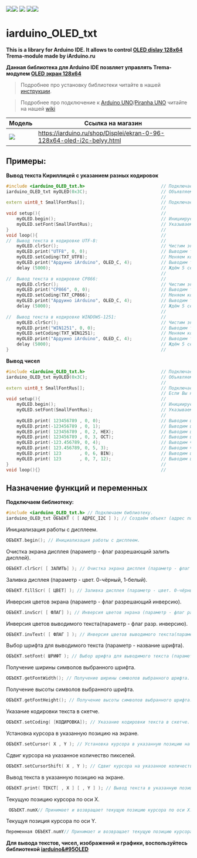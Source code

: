 [![](https://iarduino.ru/img/logo.svg)](https://iarduino.ru)[![](https://wiki.iarduino.ru/img/git-shop.svg?3)](https://iarduino.ru) [![](https://wiki.iarduino.ru/img/git-wiki.svg?2)](https://wiki.iarduino.ru) [![](https://wiki.iarduino.ru/img/git-lesson.svg?2)](https://lesson.iarduino.ru)[![](https://wiki.iarduino.ru/img/git-forum.svg?2)](http://forum.trema.ru)

# iarduino_OLED_txt

**This is a library for Arduino IDE. It allows to control [OLED dislay 128x64](https://iarduino.ru/shop/Displei/ekran-0-96-128x64-oled-i2c-belyy.html) Trema-module made by iArduino.ru**

**Данная библиотека для Arduino IDE позвляет управлять Trema-модулем [OLED экран 128x64](https://iarduino.ru/shop/Displei/ekran-0-96-128x64-oled-i2c-belyy.html)**

> Подробнее про установку библиотеки читайте в нашей [инструкции](https://wiki.iarduino.ru/page/Installing_librari/).

> Подробнее про подключение к [Arduino UNO](https://iarduino.ru/shop/boards/arduino-uno-r3.html)/[Piranha UNO](https://iarduino.ru/shop/boards/piranha-uno-r3.html) читайте на нашей [wiki](https://wiki.iarduino.ru/page/OLED_trema/)


| Модель | Ссылка на магазин |
|--|--|
| ![](https://wiki.iarduino.ru/img/resources/830/830.svg) | https://iarduino.ru/shop/Displei/ekran-0-96-128x64-oled-i2c-belyy.html |

## Примеры:

**Вывод текста Кириллицей с указанием разных кодировок**

```C++
#include <iarduino_OLED_txt.h>                             // Подключаем библиотеку iarduino_OLED_txt.
iarduino_OLED_txt myOLED(0x3C);                            // Объявляем объект myOLED, указывая адрес дисплея на шине I2C: 0x3C или 0x3D.
                                                           //
extern uint8_t SmallFontRus[];                             // Подключаем шрифт SmallFontRus.
                                                           //
void setup(){                                              //
    myOLED.begin();                                        // Инициируем работу с дисплеем.
    myOLED.setFont(SmallFontRus);                          // Указываем шрифт который требуется использовать для вывода цифр и текста.
}                                                          //
void loop(){                                               //
//  Вывод текста в кодировке UTF-8:                        //
    myOLED.clrScr();                                       // Чистим экран.
    myOLED.print("UTF8", 0, 0);                            // Выводим текст начиная с 0 столбца 0 строки.
    myOLED.setCoding(TXT_UTF8);                            // Меняем кодировку на UTF-8 (по умолчанию).
    myOLED.print("Ардуино iArduino", OLED_C, 4);           // Выводим текст по центру 4 строки.
    delay (5000);                                          // Ждём 5 секунд.
                                                           //
//  Вывод текста в кодировке CP866:                        //
    myOLED.clrScr();                                       // Чистим экран.
    myOLED.print("CP866", 0, 0);                           // Выводим текст начиная с 0 столбца 0 строки.
    myOLED.setCoding(TXT_CP866);                           // Меняем кодировку на CP866.
    myOLED.print("Ардуино iArduino", OLED_C, 4);           // Выводим текст по центру 4 строки.
    delay (5000);                                          // Ждём 5 секунд.
                                                           //
//  Вывод текста в кодировке WINDOWS-1251:                 //
    myOLED.clrScr();                                       // Чистим экран.
    myOLED.print("WIN1251", 0, 0);                         // Выводим текст начиная с 0 столбца 0 строки.
    myOLED.setCoding(TXT_WIN1251);                         // Меняем кодировку на WINDOWS-1251.
    myOLED.print("Ардуино iArduino", OLED_C, 4);           // Выводим текст по центру 4 строки.
    delay (5000);                                          // Ждём 5 секунд.
}                                                          //
```

**Вывод чисел**

```C++
#include <iarduino_OLED_txt.h>                             // Подключаем библиотеку iarduino_OLED_txt.
iarduino_OLED_txt myOLED(0x3C);                            // Объявляем объект myOLED, указывая адрес дисплея на шине I2C: 0x3C или 0x3D.
                                                           //
extern uint8_t SmallFontRus[];                             // Подключаем шрифт SmallFontRus.
                                                           // Если Вы не используете Кириллицу, то лучше подключить шрифт SmallFont, он займет меньше места в памяти программ.
void setup(){                                              //
    myOLED.begin();                                        // Инициируем работу с дисплеем.
    myOLED.setFont(SmallFontRus);                          // Указываем шрифт который требуется использовать для вывода цифр и текста.
                                                           //
    myOLED.print( 123456789 , 0, 0);                       // Выводим целое положительное число начиная с 0 столбца 0 строки.
    myOLED.print(-123456789 , 0, 1);                       // Выводим целое отрицательное число начиная с 0 столбца 1 строки.
    myOLED.print( 123456789 , 0, 2, HEX);                  // Выводим целое положительное число начиная с 0 столбца 2 строки, в 16-ричной системе счисления.
    myOLED.print( 123456789 , 0, 3, OCT);                  // Выводим целое положительное число начиная с 0 столбца 3 строки, в 8-ричной системе счисления.
    myOLED.print(-123.456789, 0, 4);                       // Выводим число с плавающей точкой  начиная с 0 столбца 4 строки, по умолчанию отобразится 2 знака после запятой.
    myOLED.print( 123.456789, 0, 5, 3);                    // Выводим число с плавающей точкой  начиная с 0 столбца 5 строки, указывая 3 знака после запятой.
    myOLED.print( 123       , 0, 6, BIN);                  // Выводим целое положительное число начиная с 0 столбца 6 строки, в 2-ичной системе счисления.
    myOLED.print( 123       , 0, 7, 12);                   // Выводим целое положительное число начиная с 0 столбца 7 строки, в 12-ричной системе счисления.
}                                                          //
void loop(){}                                              //
```

## Назначение функций и переменных 

**Подключаем библиотеку:**

```C++
#include <iarduino_OLED_txt.h> // Подключаем библиотеку.
iarduino_OLED_txt ОБЪЕКТ ( [ АДРЕС_I2C ] ); // Создаём объект (адрес по умолчанию 0x3C).
```

Инициализация работы с дисплеем.

```C++
ОБЪЕКТ.begin(); // Инициализация работы с дисплеем.
```

Очистка экрана дисплея (параметр - флаг разрешающий залить дисплей).

```C++
ОБЪЕКТ.clrScr( [ ЗАЛИТЬ] ); // Очистка экрана дисплея (параметр - флаг разрешающий залить дисплей).
```

Заливка дисплея (параметр - цвет. 0-чёрный, 1-белый).

```C++
ОБЪЕКТ.fillScr( [ ЦВЕТ] ); // Заливка дисплея (параметр - цвет. 0-чёрный, 1-белый).
```

Инверсия цветов экрана (параметр - флаг разрешающий инверсию).

```C++
ОБЪЕКТ.invScr( [ ФЛАГ] ); // Инверсия цветов экрана (параметр - флаг разрешающий инверсию).
```

Инверсия цветов выводимого текста(параметр - флаг разр. инверсию).

```C++
ОБЪЕКТ.invText( [ ФЛАГ ] ); // Инверсия цветов выводимого текста(параметр - флаг разр. инверсию).
```

Выбор шрифта для выводимого текста (параметр - название шрифта).

```C++
ОБЪЕКТ.setFont( ШРИФТ ); // Выбор шрифта для выводимого текста (параметр - название шрифта).
```

Получение ширины символов выбранного шрифта.

```C++
ОБЪЕКТ.getFontWidth(); // Получение ширины символов выбранного шрифта.
```

Получение высоты символов выбранного шрифта.

```C++
ОБЪЕКТ.getFontHeight(); // Получение высоты символов выбранного шрифта.
```

Указание кодировки текста в скетче.

```C++
ОБЪЕКТ.setCoding( [КОДИРОВКА]); // Указание кодировки текста в скетче.
```

Установка курсора в указанную позицию на экране.

```C++
ОБЪЕКТ.setCursor( X , Y ); // Установка курсора в указанную позицию на экране.
```

Сдвиг курсора на указанное количество пикселей.

```C++
ОБЪЕКТ.setCursorShift( X , Y ); // Сдвиг курсора на указанное количество пикселей.
```

Вывод текста в указанную позицию на экране.

```C++
ОБЪЕКТ.print( ТЕКСТ[ , X ] [ , Y ] ); // Вывод текста в указанную позицию на экране.
```

Текущую позицию курсора по оси X.

```C++
 ОБЪЕКТ.numX// Принимает и возвращает текущую позицию курсора по оси X.
```

Текущуя позиция курсора по оси Y.

```C++
Переменная ОБЪЕКТ.numY// Принимает и возвращает текущую позицию курсора по оси Y.
```

**Для вывода текстов, чисел, изображений и графики, воспользуйтесь библиотекой [iarduino&#95OLED](https://github.com/tremaru/iarduino&#95OLED)**
